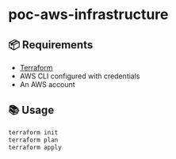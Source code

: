 # poc-aws-infrastructure

## 📦 Requirements

- [Terraform](https://www.terraform.io/)
- AWS CLI configured with credentials
- An AWS account

## 📚 Usage

```bash
terraform init
terraform plan
terraform apply